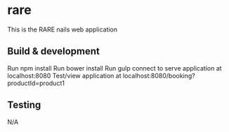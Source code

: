 # rare

This is the RARE nails web application

## Build & development

Run npm install
Run bower install
Run gulp connect to serve application at localhost:8080
Test/view application at localhost:8080/booking?productId=product1

## Testing
N/A
